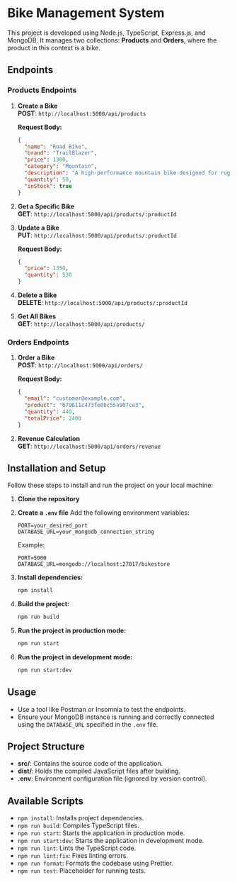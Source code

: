 # Bike Management System

This project is developed using Node.js, TypeScript, Express.js, and MongoDB. It manages two collections: **Products** and **Orders**, where the product in this context is a bike.

## Endpoints

### Products Endpoints

1. **Create a Bike**  
   **POST**: `http://localhost:5000/api/products`

   **Request Body:**

   ```json
   {
     "name": "Road Bike",
     "brand": "TrailBlazer",
     "price": 1300,
     "category": "Mountain",
     "description": "A high-performance mountain bike designed for rugged terrains and adventurous trails.",
     "quantity": 50,
     "inStock": true
   }
   ```

2. **Get a Specific Bike**  
   **GET**: `http://localhost:5000/api/products/:productId`

3. **Update a Bike**  
   **PUT**: `http://localhost:5000/api/products/:productId`

   **Request Body:**

   ```json
   {
     "price": 1350,
     "quantity": 530
   }
   ```

4. **Delete a Bike**  
   **DELETE**: `http://localhost:5000/api/products/:productId`

5. **Get All Bikes**  
   **GET**: `http://localhost:5000/api/products/`

### Orders Endpoints

1. **Order a Bike**  
   **POST**: `http://localhost:5000/api/orders/`

   **Request Body:**

   ```json
   {
     "email": "customer@example.com",
     "product": "679611c473fe0bc55a907ce3",
     "quantity": 440,
     "totalPrice": 2400
   }
   ```

2. **Revenue Calculation**  
   **GET**: `http://localhost:5000/api/orders/revenue`

## Installation and Setup

Follow these steps to install and run the project on your local machine:

1. **Clone the repository**

2. **Create a `.env` file**
   Add the following environment variables:

   ```env
   PORT=your_desired_port
   DATABASE_URL=your_mongodb_connection_string
   ```

   Example:

   ```env
   PORT=5000
   DATABASE_URL=mongodb://localhost:27017/bikestore
   ```

3. **Install dependencies:**

   ```bash
   npm install
   ```

4. **Build the project:**

   ```bash
   npm run build
   ```

5. **Run the project in production mode:**

   ```bash
   npm run start
   ```

6. **Run the project in development mode:**
   ```bash
   npm run start:dev
   ```

## Usage

- Use a tool like Postman or Insomnia to test the endpoints.
- Ensure your MongoDB instance is running and correctly connected using the `DATABASE_URL` specified in the `.env` file.

## Project Structure

- **src/**: Contains the source code of the application.
- **dist/**: Holds the compiled JavaScript files after building.
- **.env**: Environment configuration file (ignored by version control).

## Available Scripts

- `npm install`: Installs project dependencies.
- `npm run build`: Compiles TypeScript files.
- `npm run start`: Starts the application in production mode.
- `npm run start:dev`: Starts the application in development mode.
- `npm run lint`: Lints the TypeScript code.
- `npm run lint:fix`: Fixes linting errors.
- `npm run format`: Formats the codebase using Prettier.
- `npm run test`: Placeholder for running tests.
